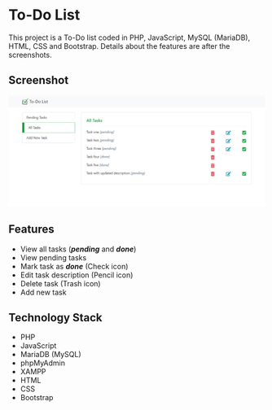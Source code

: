 # To-Do List

This project is a To-Do list coded in PHP, JavaScript, MySQL (MariaDB), HTML, CSS and Bootstrap. Details about the features are after the screenshots.

## Screenshot 

![Screenshot](Screenshot.png)

## Features

+ View all tasks (***pending*** and ***done***)
+ View pending tasks
+ Mark task as ***done*** (Check icon)
+ Edit task description (Pencil icon)
+ Delete task (Trash icon)
+ Add new task

## Technology Stack

+ PHP
+ JavaScript
+ MariaDB (MySQL)
+ phpMyAdmin
+ XAMPP
+ HTML
+ CSS
+ Bootstrap

